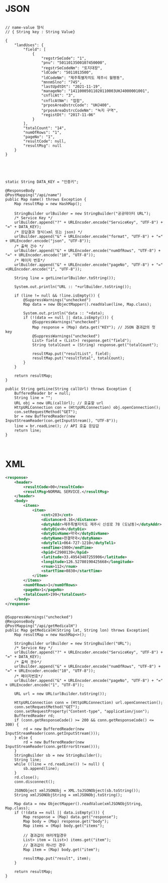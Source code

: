  # JSON

<pre>
<code>
// name-value 형식
// { String key : String Value}

{
    "landUses": {
        "field": [
            {
                "regstrSeCode": "1",
                "pnu": "5011013500107450000",
                "regstrSeCodeNm": "토지대장",
                "ldCode": "5011013500",
                "ldCodeNm": "제주특별자치도 제주시 월평동",
                "mnnmSlno": "745",
                "lastUpdtDt": "2021-11-19",
                "manageNo": "14110005011020110003UHJ4000001001",
                "cnflcAt": "3",
                "cnflcAtNm": "접함",
                "prposAreaDstrcCode": "UHJ400",
                "prposAreaDstrcCodeNm": "녹지 구역",
                "registDt": "2017-11-06"
            }
        ],
        "totalCount": "14",
        "numOfRows": "1",
        "pageNo": "1",
        "resultCode": null,
        "resultMsg": null
    }
}
</pre>
</code>


<pre>
<code>
static String DATA_KEY = "인증키";

@ResponseBody
@PostMapping("/api/name")
public Map<String, Object> name() throws Exception {
	Map<String, Object> resultMap = new HashMap<String, Object>();

	StringBuilder urlBuilder = new StringBuilder("공공데이터 URL");
	/* Service Key */
	urlBuilder.append("?" + URLEncoder.encode("ServiceKey", "UTF-8") + "=" + DATA_KEY);
	/* 응답결과 형식(xml 또는 json) */
	urlBuilder.append("&" + URLEncoder.encode("format", "UTF-8") + "=" + URLEncoder.encode("json", "UTF-8"));
	/* 출력 건수 */
	urlBuilder.append("&" + URLEncoder.encode("numOfRows", "UTF-8") + "=" + URLEncoder.encode("10", "UTF-8"));
	/* 페이지 번호*/
	urlBuilder.append("&" + URLEncoder.encode("pageNo", "UTF-8") + "=" +URLEncoder.encode("1", "UTF-8"));

	String line = getLine(urlBuilder.toString());

	System.out.println("URL :: "+urlBuilder.toString());

	if (line != null && !line.isEmpty()) {
		@SuppressWarnings("unchecked")
		Map<String, Object> data = new ObjectMapper().readValue(line, Map.class);

		System.out.println("data :: "+data);
		if (!(data == null || data.isEmpty())) {
			@SuppressWarnings("unchecked")
			Map<String, Object> response = (Map<String, Object>) data.get("KEY"); // JSON 결과값의 첫 key 
			@SuppressWarnings("unchecked")
			List<Map<String, Object>> field = (List<Map<String, Object>>) response.get("field");
			String totalCount = (String) response.get("totalCount");

			resultMap.put("resultList", field);
			resultMap.put("resultTotal", totalCount);
		}
	}

	return resultMap;
}

public String getLine(String callUrl) throws Exception {
	BufferedReader br = null;
	String line = "";
	URL obj = new URL(callUrl); // 호출할 url
	HttpURLConnection con = (HttpURLConnection) obj.openConnection();
	con.setRequestMethod("GET");
	br = new BufferedReader(new InputStreamReader(con.getInputStream(), "UTF-8"));
	line = br.readLine(); // API 호출 응답값
	return line;
}

</code>
</pre>

 # XML


```xml
<response>
    <header>
        <resultCode>00</resultCode>
        <resultMsg>NORMAL SERVICE.</resultMsg>
    </header>
    <body>
        <items>
            <item>
                <cnt>203</cnt>
                <distance>0.16</distance>
                <dutyAddr>제주특별자치도 제주시 신성로 78 (도남동)</dutyAddr>
                <dutyDiv>H</dutyDiv>
                <dutyDivName>약국</dutyDivName>
                <dutyName>한결약국</dutyName>
                <dutyTel1>064-727-1210</dutyTel1>
                <endTime>1900</endTime>
                <hpid>C2900139</hpid>
                <latitude>33.49543487255906</latitude>
                <longitude>126.52780190425668</longitude>
                <rnum>112</rnum>
                <startTime>0830</startTime>
            </item>
        </items>
        <numOfRows>1</numOfRows>
        <pageNo>1</pageNo>
        <totalCount>199</totalCount>
    </body>
</response>
```
<pre>
<code>
@SuppressWarnings("unchecked")
@ResponseBody
@PostMapping("/api/getMedicalH")
public Map<String, Object> getMedicalH(String lat, String lon) throws Exception{
	Map<String, Object> resultMap = new HashMap<>();

	StringBuilder urlBuilder = new StringBuilder("URL");
	/* Service Key */
	urlBuilder.append("?" + URLEncoder.encode("ServiceKey", "UTF-8") + "=" + DATA_KEY);
	/* 출력 갯수*/
	urlBuilder.append("&" + URLEncoder.encode("numOfRows", "UTF-8") + "=" + URLEncoder.encode("10", "UTF-8"));
	/* 페이지번호*/
	urlBuilder.append("&" + URLEncoder.encode("pageNo", "UTF-8") + "=" + URLEncoder.encode("1", "UTF-8"));
	
	URL url = new URL(urlBuilder.toString());

	HttpURLConnection conn = (HttpURLConnection) url.openConnection();
	conn.setRequestMethod("GET");
	conn.setRequestProperty("Content-type", "application/json");
	BufferedReader rd;
	if (conn.getResponseCode() >= 200 && conn.getResponseCode() <= 300) {
		rd = new BufferedReader(new InputStreamReader(conn.getInputStream()));
	} else {
		rd = new BufferedReader(new InputStreamReader(conn.getErrorStream()));
	}
	StringBuilder sb = new StringBuilder();
	String line;
	while ((line = rd.readLine()) != null) {
		sb.append(line);
	}
	rd.close();
	conn.disconnect();

	JSONObject xmlJSONObj = XML.toJSONObject(sb.toString());
	String xmlJSONObjString = xmlJSONObj.toString();

	Map<String, Object> data = new ObjectMapper().readValue(xmlJSONObjString, Map.class);
	if (!(data == null || data.isEmpty())) {
		Map<String, Object> response = (Map<String, Object>) data.get("response");
		Map<String, Object> body = (Map<String, Object>) response.get("body");
		Map<String, Object> items = (Map<String, Object>) body.get("items");

		// 결과값이 여러개일경우
		List<Map<String, Object>> item = (List<Map<String, Object>>) items.get("item");
		// 결과값이 하나인 경우
		Map<String, Object> item = (Map<String, Object>) body.get("item");
		
		resultMap.put("result", item);
	}
	
	return resultMap;
}

</code>
</pre>